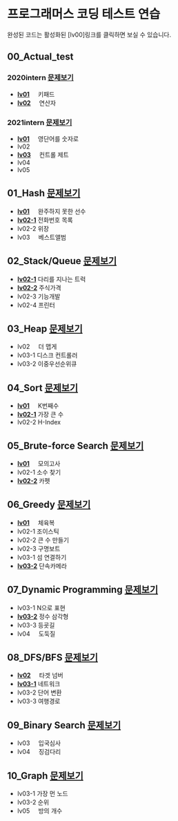 # 프로그래머스 코딩 테스트 연습

완성된 코드는 활성화된 [lv00]링크를 클릭하면 보실 수 있습니다.


## 00_Actual_test
### 2020intern [문제보기](https://tech.kakao.com/2020/07/01/2020-internship-test/)
- [**lv01**](https://github.com/euiminnn/Programmers/blob/master/00_Actual_Test/2020intern/01keypad.py)&nbsp;&nbsp;&nbsp;&nbsp; 키패드
- [**lv02**](https://github.com/euiminnn/Programmers/blob/master/00_Actual_Test/2020intern/02operator.py)&nbsp;&nbsp;&nbsp;&nbsp; 연산자
### 2021intern [문제보기](https://tech.kakao.com/2021/07/08/2021-%ec%b9%b4%ec%b9%b4%ec%98%a4-%ec%9d%b8%ed%84%b4%ec%8b%ad-for-tech-developers-%ec%bd%94%eb%94%a9-%ed%85%8c%ec%8a%a4%ed%8a%b8-%ed%95%b4%ec%84%a4/)
- [**lv01**](https://github.com/euiminnn/Programmers/blob/master/00_Actual_Test/2021intern/lv01nums.py)&nbsp;&nbsp;&nbsp;&nbsp; 영단어를 숫자로
- lv02
- [**lv03**](https://github.com/euiminnn/Programmers/blob/master/00_Actual_Test/2021intern/lv03cmd.py)&nbsp;&nbsp;&nbsp;&nbsp; 컨트롤 제트
- lv04
- lv05

## 01_Hash [문제보기](https://programmers.co.kr/learn/courses/30/parts/12077)
- [**lv01**](https://github.com/euiminnn/Programmers/blob/master/01_Hash/lv01.py)&nbsp;&nbsp;&nbsp;&nbsp; 완주하지 못한 선수
- [**lv02-1**](https://github.com/euiminnn/Programmers/blob/master/01_Hash/lv02-1.py) 전화번호 목록
- lv02-2 위장
- lv03&nbsp;&nbsp;&nbsp;&nbsp; 베스트앨범

## 02_Stack/Queue [문제보기](https://programmers.co.kr/learn/courses/30/parts/12081)
- [**lv02-1**](https://github.com/euiminnn/Programmers/blob/master/02_Stack_Queue/lv02-1.py) 다리를 지나는 트럭
- [**lv02-2**](https://github.com/euiminnn/Programmers/blob/master/02_Stack_Queue/lv02-2.py) 주식가격
- lv02-3 기능개발
- lv02-4 프린터

## 03_Heap [문제보기](https://programmers.co.kr/learn/courses/30/parts/12117)
- lv02&nbsp;&nbsp;&nbsp;&nbsp; 더 맵게
- lv03-1 디스크 컨트롤러
- lv03-2 이중우선순위큐

## 04_Sort [문제보기](https://programmers.co.kr/learn/courses/30/parts/12198)
- [**lv01**](https://github.com/euiminnn/Programmers/blob/master/04_Sort/lv01.py)&nbsp;&nbsp;&nbsp;&nbsp; K번째수
- [**lv02-1**](https://github.com/euiminnn/Programmers/blob/master/04_Sort/lv02-1.py) 가장 큰 수
- lv02-2 H-Index

## 05_Brute-force Search [문제보기](https://programmers.co.kr/learn/courses/30/parts/12230)
- [**lv01**](https://github.com/euiminnn/Programmers/blob/master/05_Brute-force/lv01.py)&nbsp;&nbsp;&nbsp;&nbsp; 모의고사
- lv02-1 소수 찾기
- [**lv02-2**](https://github.com/euiminnn/Programmers/blob/master/05_Brute-force/lv02-2.py) 카펫

## 06_Greedy [문제보기](https://programmers.co.kr/learn/courses/30/parts/12244)
- [**lv01**](https://github.com/euiminnn/Programmers/blob/master/06_Greedy/lv01.py)&nbsp;&nbsp;&nbsp;&nbsp; 체육복
- lv02-1 조이스틱
- lv02-2 큰 수 만들기
- lv02-3 구명보트
- lv03-1 섬 연결하기
- [**lv03-2**](https://github.com/euiminnn/Programmers/blob/master/06_Greedy/lv03-2.py) 단속카메라

## 07_Dynamic Programming [문제보기](https://programmers.co.kr/learn/courses/30/parts/12263)
- lv03-1 N으로 표현
- [**lv03-2**](https://github.com/euiminnn/Programmers/blob/master/07_Dynamic_Programming/lv03-2.py) 정수 삼각형
- lv03-3 등굣길
- lv04&nbsp;&nbsp;&nbsp;&nbsp; 도둑질

## 08_DFS/BFS [문제보기](https://programmers.co.kr/learn/courses/30/parts/12421)
- [**lv02**](https://github.com/euiminnn/Programmers/blob/master/08_DFS_BFS/lv02.py)&nbsp;&nbsp;&nbsp;&nbsp; 타겟 넘버
- [**lv03-1**](https://github.com/euiminnn/Programmers/blob/master/08_DFS_BFS/lv03-1.py) 네트워크
- lv03-2 단어 변환
- lv03-3 여행경로

## 09_Binary Search [문제보기](https://programmers.co.kr/learn/courses/30/parts/12486)
- lv03&nbsp;&nbsp;&nbsp;&nbsp; 입국심사
- lv04&nbsp;&nbsp;&nbsp;&nbsp; 징검다리

## 10_Graph [문제보기](https://programmers.co.kr/learn/courses/30/parts/14393)
- lv03-1 가장 먼 노드
- lv03-2 순위
- lv05&nbsp;&nbsp;&nbsp;&nbsp; 방의 개수
